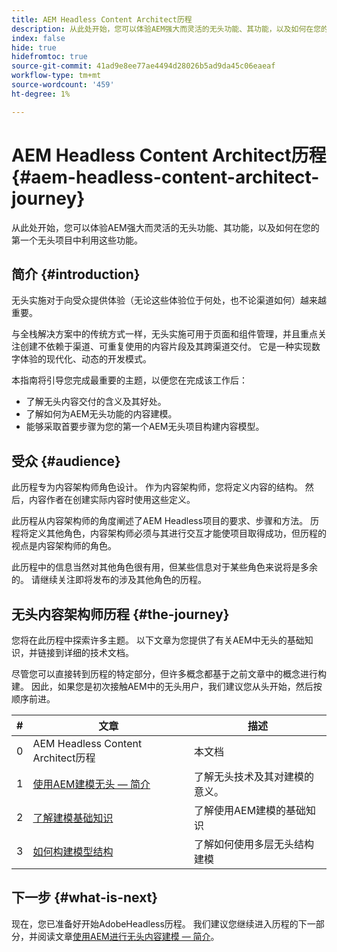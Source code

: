 ```yaml
---
title: AEM Headless Content Architect历程
description: 从此处开始，您可以体验AEM强大而灵活的无头功能、其功能，以及如何在您的第一个无头项目上对内容进行建模。
index: false
hide: true
hidefromtoc: true
source-git-commit: 41ad9e8ee77ae4494d28026b5ad9da45c06eaeaf
workflow-type: tm+mt
source-wordcount: '459'
ht-degree: 1%

---
```



# AEM Headless Content Architect历程 {#aem-headless-content-architect-journey}

从此处开始，您可以体验AEM强大而灵活的无头功能、其功能，以及如何在您的第一个无头项目中利用这些功能。

## 简介 {#introduction}

无头实施对于向受众提供体验（无论这些体验位于何处，也不论渠道如何）越来越重要。

与全栈解决方案中的传统方式一样，无头实施可用于页面和组件管理，并且重点关注创建不依赖于渠道、可重复使用的内容片段及其跨渠道交付。 它是一种实现数字体验的现代化、动态的开发模式。

本指南将引导您完成最重要的主题，以便您在完成该工作后：

* 了解无头内容交付的含义及其好处。
* 了解如何为AEM无头功能的内容建模。
* 能够采取首要步骤为您的第一个AEM无头项目构建内容模型。

## 受众 {#audience}

此历程专为内容架构师角色设计。 作为内容架构师，您将定义内容的结构。 然后，内容作者在创建实际内容时使用这些定义。

此历程从内容架构师的角度阐述了AEM Headless项目的要求、步骤和方法。 历程将定义其他角色，内容架构师必须与其进行交互才能使项目取得成功，但历程的视点是内容架构师的角色。

此历程中的信息当然对其他角色很有用，但某些信息对于某些角色来说将是多余的。 请继续关注即将发布的涉及其他角色的历程。

## 无头内容架构师历程 {#the-journey}

您将在此历程中探索许多主题。 以下文章为您提供了有关AEM中无头的基础知识，并链接到详细的技术文档。

尽管您可以直接转到历程的特定部分，但许多概念都基于之前文章中的概念进行构建。 因此，如果您是初次接触AEM中的无头用户，我们建议您从头开始，然后按顺序前进。

| # | 文章 | 描述 |
|---|---|---|
| 0 | AEM Headless Content Architect历程 | 本文档 |
| 1 | [使用AEM建模无头 — 简介](introduction.md) | 了解无头技术及其对建模的意义。 |
| 2 | [了解建模基础知识](basics.md) | 了解使用AEM建模的基础知识 |
| 3 | [如何构建模型结构](model-structure.md) | 了解如何使用多层无头结构建模 |

## 下一步 {#what-is-next}

现在，您已准备好开始AdobeHeadless历程。 我们建议您继续进入历程的下一部分，并阅读文章[使用AEM进行无头内容建模 — 简介](introduction.md)。
